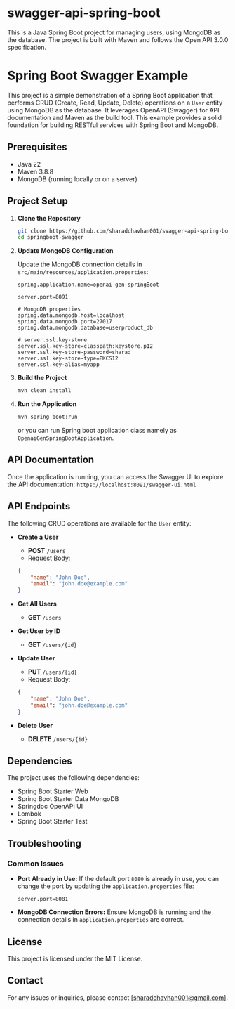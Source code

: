 # swagger-api-spring-boot
This is a Java Spring Boot project for managing users, using MongoDB as the database. The project is built with Maven and follows the Open API 3.0.0 specification.

# Spring Boot Swagger Example

This project is a simple demonstration of a Spring Boot application that performs CRUD (Create, Read, Update, Delete) operations on a `User` entity using MongoDB as the database. It leverages OpenAPI (Swagger) for API documentation and Maven as the build tool. This example provides a solid foundation for building RESTful services with Spring Boot and MongoDB.

## Prerequisites

- Java 22
- Maven 3.8.8
- MongoDB (running locally or on a server)

## Project Setup

1. **Clone the Repository**

    ```sh
    git clone https://github.com/sharadchavhan001/swagger-api-spring-boot.git
    cd springboot-swagger
    ```

2. **Update MongoDB Configuration**

    Update the MongoDB connection details in `src/main/resources/application.properties`:

    ```properties
    spring.application.name=openai-gen-springBoot

    server.port=8091
    
    # MongoDB properties
    spring.data.mongodb.host=localhost
    spring.data.mongodb.port=27017
    spring.data.mongodb.database=userproduct_db
    
    # server.ssl.key-store
    server.ssl.key-store=classpath:keystore.p12
    server.ssl.key-store-password=sharad
    server.ssl.key-store-type=PKCS12
    server.ssl.key-alias=myapp
    ```

3. **Build the Project**

    ```sh
    mvn clean install
    ```

4. **Run the Application**

    ```sh
    mvn spring-boot:run
    ```
    or you can run Spring boot application class namely as `OpenaiGenSpringBootApplication`.

## API Documentation

Once the application is running, you can access the Swagger UI to explore the API documentation:
    `https://localhost:8091/swagger-ui.html`


## API Endpoints

The following CRUD operations are available for the `User` entity:

- **Create a User**
    - **POST** `/users`
    - Request Body: 
    ```json
    {
        "name": "John Doe",
        "email": "john.doe@example.com"
    }
    ```

- **Get All Users**
    - **GET** `/users`

- **Get User by ID**
    - **GET** `/users/{id}`

- **Update User**
    - **PUT** `/users/{id}`
    - Request Body:
    ```json
    {
        "name": "John Doe",
        "email": "john.doe@example.com"
    }
    ```

- **Delete User**
    - **DELETE** `/users/{id}`

## Dependencies

The project uses the following dependencies:

- Spring Boot Starter Web
- Spring Boot Starter Data MongoDB
- Springdoc OpenAPI UI
- Lombok
- Spring Boot Starter Test

## Troubleshooting

### Common Issues

- **Port Already in Use:** If the default port `8080` is already in use, you can change the port by updating the `application.properties` file:

    ```properties
    server.port=8081
    ```

- **MongoDB Connection Errors:** Ensure MongoDB is running and the connection details in `application.properties` are correct.

## License

This project is licensed under the MIT License.

## Contact

For any issues or inquiries, please contact [sharadchavhan001@gmail.com].

